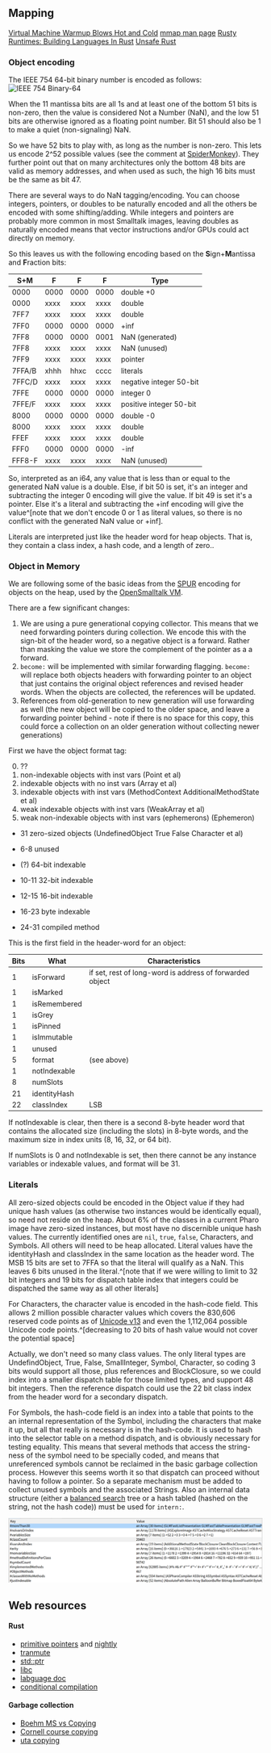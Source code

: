 ## Mapping
[Virtual Machine Warmup Blows Hot and Cold](https://youtu.be/vLl4GteL9Mw)
[mmap man page](https://www.man7.org/linux/man-pages/man2/mmap.2.html)
[Rusty Runtimes: Building Languages In Rust](https://youtu.be/U3upi-y2pCk)
[Unsafe Rust](https://doc.rust-lang.org/nightly/book/ch19-01-unsafe-rust.html)

### Object encoding
The IEEE 754 64-bit binary number is encoded as follows:
	![IEEE 754 Binary-64](Pasted%20image%2020210311212924.png)

When the 11 mantissa bits are all 1s and at least one of the bottom 51 bits is non-zero, then the value is considered Not a Number (NaN), and the low 51 bits are otherwise ignored as a floating point number. Bit 51 should also be 1 to make a quiet (non-signaling) NaN.

So we have 52 bits to play with, as long as the number is non-zero. This lets us encode 2^52 possible values (see the comment at [SpiderMonkey](https://github.com/ricardoquesada/Spidermonkey/blob/4a75ea2543408bd1b2c515aa95901523eeef7858/js/src/gdb/mozilla/jsval.py)). They further point out that on many architectures only the bottom 48 bits are valid as memory addresses, and when used as such, the high 16 bits must be the same as bit 47.

There are several ways to do NaN tagging/encoding. You can choose integers, pointers, or doubles to be naturally encoded and all the others be encoded with some shifting/adding. While integers and pointers are probably more common in most Smalltalk images, leaving doubles as naturally encoded means that vector instructions and/or GPUs could act directly on memory.

So this leaves us with the following encoding based on the **S**ign+**M**antissa and **F**raction bits:

| S+M    | F    | F    | F    | Type                      |
| ------ | ---- | ---- | ---- | ------------------------- |
| 0000   | 0000 | 0000 | 0000 | double  +0                |
| 0000   | xxxx | xxxx | xxxx | double                    |
| 7FF7   | xxxx | xxxx | xxxx | double                    |
| 7FF0   | 0000 | 0000 | 0000 | +inf                      |
| 7FF8   | 0000 | 0000 | 0001 | NaN (generated)           |
| 7FF8   | xxxx | xxxx | xxxx | NaN (unused)              |
| 7FF9   | xxxx | xxxx | xxxx | pointer                   |
| 7FFA/B | xhhh | hhxc | cccc | literals                  |
| 7FFC/D | xxxx | xxxx | xxxx | negative integer   50-bit |
| 7FFE   | 0000 | 0000 | 0000 | integer   0               |
| 7FFE/F | xxxx | xxxx | xxxx | positive integer   50-bit |
| 8000   | 0000 | 0000 | 0000 | double     -0             |
| 8000   | xxxx | xxxx | xxxx | double                    |
| FFEF   | xxxx | xxxx | xxxx | double                    |
| FFF0   | 0000 | 0000 | 0000 | -inf                      |
| FFF8-F | xxxx | xxxx | xxxx | NaN (unused)              |

So, interpreted as an i64, any value that is less than or equal to the generated NaN value is a double. Else, if bit 50 is set, it's an integer and subtracting the integer 0 encoding will give the value. If bit 49 is set it's a pointer. Else it's a literal and subtracting the +inf encoding will give the value^[note that we don't encode 0 or 1 as literal values, so there is no conflict with the generated NaN value or +inf].

Literals are interpreted just like the header word for heap objects. That is, they contain a class index, a hash code, and a length of zero..

### Object in Memory
We are following some of the basic ideas from the [SPUR](http://www.mirandabanda.org/cogblog/2013/09/05/a-spur-gear-for-cog/) encoding for objects on the heap, used by the [OpenSmalltalk VM](https://github.com/OpenSmalltalk).

There are a few significant changes:
1. We are using a pure generational copying collector. This means that we need forwarding pointers during collection. We encode this with the sign-bit of the header word, so a negative object is a forward. Rather than masking the value we store the complement of the pointer as a a forward.
2. `become:` will be implemented with similar forwarding flagging. `become:` will replace both objects headers with forwarding pointer to an object that just contains the original object references and revised header words. When the objects are collected, the references will be updated.
3. References from old-generation to new generation will use forwarding as well (the new object will be copied to the older space, and leave a forwarding pointer behind - note if there is no space for this copy, this could force a collection on an older generation without collecting newer generations)

First we have the object format tag:

0. ??
1. non-indexable objects with inst vars (Point et al) 
2. indexable objects with no inst vars (Array et al)
3. indexable objects with inst vars (MethodContext AdditionalMethodState et al)
4. weak indexable objects with inst vars (WeakArray et al)
5. weak non-indexable objects with inst vars (ephemerons) (Ephemeron)
- 31 zero-sized objects (UndefinedObject True False Character et al)

- 6-8 unused
-  (?) 64-bit indexable 
- 10-11 32-bit indexable
- 12-15 16-bit indexable 
- 16-23 byte indexable 
- 24-31 compiled method

This is the first field in the header-word for an object:

| Bits | What         | Characteristics                                          |
| ---- | ------------ | -------------------------------------------------------- |
| 1    | isForward    | if set, rest of long-word is address of forwarded object |
| 1    | isMarked     |                                                          |
| 1    | isRemembered |                                                          |
| 1    | isGrey       |                                                          |
| 1    | isPinned     |                                                          |
| 1    | isImmutable  |                                                          |
| 1    | unused       |                                                          |
| 5    | format       | (see above)                                              |
| 1    | notIndexable |                                                          |
| 8    | numSlots     |                                                          |
| 21   | identityHash |                                                          |
| 22   | classIndex   | LSB                                                      |

If notIndexable is clear, then there is a second 8-byte header word that contains the allocated size (including the slots) in 8-byte words, and the maximum size in index units (8, 16, 32, or 64 bit).

If numSlots is 0 and notIndexable is set, then there cannot be any instance variables or indexable values, and format will be 31.

### Literals
All zero-sized objects could be encoded in the Object value if they had unique hash values (as otherwise two instances would be identically equal), so need not reside on the heap. About 6% of the classes in a current Pharo image have zero-sized instances, but most have no discernible unique hash values. The currently identified ones are `nil`, `true`, `false`, Characters, and Symbols. All others will need to be heap allocated. Literal values have the identityHash and classIndex in the same location as the header word. The MSB 15 bits are set to 7FFA so that the literal will qualify as a NaN. This leaves 6 bits unused in the literal.^[note that if we were willing to limit to 32 bit integers and 19 bits for dispatch table index that integers could be dispatched the same way as all other literals]

For Characters, the character value is encoded in the hash-code field. This allows 2 million possible character values which covers the 830,606 reserved code points as of [Unicode v13](https://www.unicode.org/versions/stats/charcountv13_0.html) and even the 1,112,064 possible Unicode code points.^[decreasing to 20 bits of hash value would not cover the potential space]

Actually, we don't need so many class values. The only literal types are UndefindObject, True, False, SmallInteger, Symbol, Character, so coding 3 bits would support all those, plus references and  BlockClosure, so we could index into a smaller dispatch table for those limited types, and support 48 bit integers. Then the reference dispatch could use the 22 bit class index from the header word for a secondary dispatch.

For Symbols, the hash-code field is an index into a table that points to the an internal representation of the Symbol, including the characters that make it up, but all that really is necessary is in the hash-code. It is used to hash into the selector table on a method dispatch, and is obviously necessary for testing equality. This means that several methods that access the string-ness of the symbol need to be specially coded, and means that unreferenced symbols cannot be reclaimed in the basic garbage collection process. However this seems worth it so that dispatch can proceed without having to follow a pointer. So a separate mechanism must be added to collect unused symbols and the associated Strings. Also an internal data structure (either a [balanced search](https://en.wikipedia.org/wiki/Self-balancing_binary_search_tree) tree or a hash tabled (hashed on the string, not the hash code)) must be used for `intern:`.

![Stats from Pharo Image](Pasted%20image%2020210320170341.png)

## Web resources
#### Rust
- [primitive pointers](https://doc.rust-lang.org/std/primitive.pointer.html) and [nightly](https://doc.rust-lang.org/nightly/std/primitive.pointer.html)
- [tranmute](https://doc.rust-lang.org/nightly/std/mem/fn.transmute.html)
- [std::ptr](https://doc.rust-lang.org/nightly/std/ptr/index.html)
- [libc](https://docs.rs/libc/0.2.68/libc/)
- [labguage doc](https://doc.rust-lang.org/nightly/reference/expressions/if-expr.html)
- [conditional compilation](https://doc.rust-lang.org/reference/conditional-compilation.html)

#### Garbage collection
- [Boehm MS vs Copying](https://hboehm.info/gc/complexity.html)
- [Cornell course copying](http://www.cs.cornell.edu/courses/cs312/2003fa/lectures/sec24.htm)
- [uta copying](https://lambda.uta.edu/cse5317/notes/node48.html)